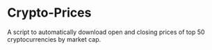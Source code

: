 # Crypto-Prices
A script to automatically download open and closing prices of top 50 cryptocurrencies by market cap.
